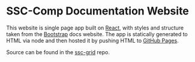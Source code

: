 # SSC-Comp Documentation Website

This website is single page app built on
[React](http://facebook.github.io/react/), with styles and structure taken from
the [Bootstrap](http://getbootstrap.com/) docs website.  The app is statically
generated to HTML via node and then hosted it by pushing HTML to [GitHub
Pages](http://pages.github.com/).

Source can be found in the
[ssc-grid](https://github.com/yyssc/ssc-grid) repo.
